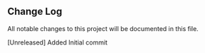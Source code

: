 ## Change Log
All notable changes to this project will be documented in this file.

[Unreleased]
Added
Initial commit
